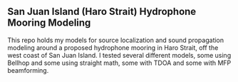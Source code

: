 ## San Juan Island (Haro Strait) Hydrophone Mooring Modeling

This repo holds my models for source localization and sound propagation modeling around a proposed hydrophone mooring in Haro Strait, off the west coast of San Juan Island. I tested several different models, some using Bellhop and some using straight math, some with TDOA and some with MFP beamforming.
